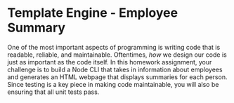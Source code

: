 #  Template Engine - Employee Summary

One of the most important aspects of programming is writing code that is readable, reliable, and maintainable. Oftentimes, *how* we design our code is just as important as the code itself. In this homework assignment, your challenge is to build a Node CLI that takes in information about employees and generates an HTML webpage that displays summaries for each person. Since testing is a key piece in making code maintainable, you will also be ensuring that all unit tests pass.




